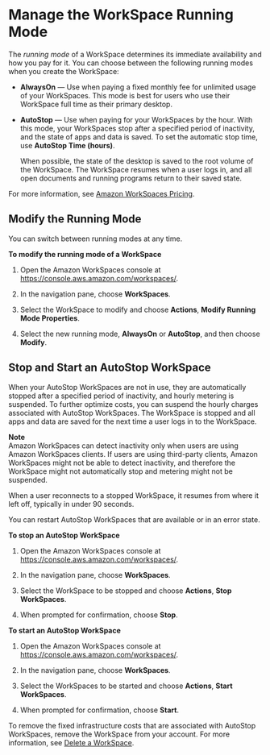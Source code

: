 # Manage the WorkSpace Running Mode<a name="running-mode"></a>

The *running mode* of a WorkSpace determines its immediate availability and how you pay for it\. You can choose between the following running modes when you create the WorkSpace:
+ **AlwaysOn** — Use when paying a fixed monthly fee for unlimited usage of your WorkSpaces\. This mode is best for users who use their WorkSpace full time as their primary desktop\.
+ **AutoStop** — Use when paying for your WorkSpaces by the hour\. With this mode, your WorkSpaces stop after a specified period of inactivity, and the state of apps and data is saved\. To set the automatic stop time, use **AutoStop Time \(hours\)**\.

  When possible, the state of the desktop is saved to the root volume of the WorkSpace\. The WorkSpace resumes when a user logs in, and all open documents and running programs return to their saved state\.

For more information, see [Amazon WorkSpaces Pricing](https://aws.amazon.com/workspaces/pricing/)\.

## Modify the Running Mode<a name="modify-running-mode"></a>

You can switch between running modes at any time\.

**To modify the running mode of a WorkSpace**

1. Open the Amazon WorkSpaces console at [https://console\.aws\.amazon\.com/workspaces/](https://console.aws.amazon.com/workspaces/)\.

1. In the navigation pane, choose **WorkSpaces**\.

1. Select the WorkSpace to modify and choose **Actions**, **Modify Running Mode Properties**\.

1. Select the new running mode, **AlwaysOn** or **AutoStop**, and then choose **Modify**\.

## Stop and Start an AutoStop WorkSpace<a name="stop-start-workspace"></a>

When your AutoStop WorkSpaces are not in use, they are automatically stopped after a specified period of inactivity, and hourly metering is suspended\. To further optimize costs, you can suspend the hourly charges associated with AutoStop WorkSpaces\. The WorkSpace is stopped and all apps and data are saved for the next time a user logs in to the WorkSpace\.

**Note**  
Amazon WorkSpaces can detect inactivity only when users are using Amazon WorkSpaces clients\. If users are using third\-party clients, Amazon WorkSpaces might not be able to detect inactivity, and therefore the WorkSpace might not automatically stop and metering might not be suspended\.

When a user reconnects to a stopped WorkSpace, it resumes from where it left off, typically in under 90 seconds\.

You can restart AutoStop WorkSpaces that are available or in an error state\.

**To stop an AutoStop WorkSpace**

1. Open the Amazon WorkSpaces console at [https://console\.aws\.amazon\.com/workspaces/](https://console.aws.amazon.com/workspaces/)\.

1. In the navigation pane, choose **WorkSpaces**\.

1. Select the WorkSpace to be stopped and choose **Actions**, **Stop WorkSpaces**\.

1. When prompted for confirmation, choose **Stop**\.

**To start an AutoStop WorkSpace**

1. Open the Amazon WorkSpaces console at [https://console\.aws\.amazon\.com/workspaces/](https://console.aws.amazon.com/workspaces/)\.

1. In the navigation pane, choose **WorkSpaces**\.

1. Select the WorkSpaces to be started and choose **Actions**, **Start WorkSpaces**\.

1. When prompted for confirmation, choose **Start**\.

To remove the fixed infrastructure costs that are associated with AutoStop WorkSpaces, remove the WorkSpace from your account\. For more information, see [Delete a WorkSpace](delete-workspaces.md)\.